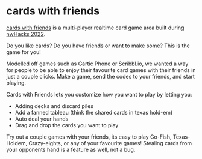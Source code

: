 # cards with friends

[cards with friends](https://withered-meadow-9579.fly.dev/) is a multi-player realtime card game area built during [nwHacks 2022](https://www.nwhacks.io/).

Do you like cards? Do you have friends or want to make some? This is the game for you!

Modelled off games such as Gartic Phone or Scribbl.io, we wanted a way for people to be able to enjoy their favourite card games with their friends in just a couple clicks. Make a game, send the codes to your friends, and start playing.

Cards with Friends lets you customize how you want to play by letting you:

- Adding decks and discard piles
- Add a fanned tableau (think the shared cards in texas hold-em)
- Auto deal your hands
- Drag and drop the cards you want to play

Try out a couple games with your friends, its easy to play Go-Fish, Texas-Holdem, Crazy-eights, or any of your favourite games! Stealing cards from your opponents hand is a feature as well, not a bug.
